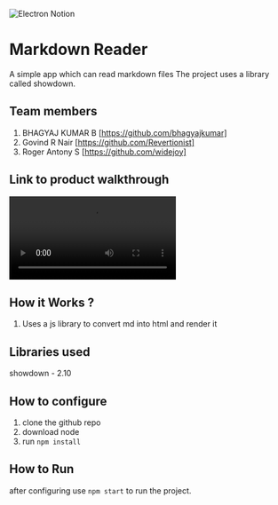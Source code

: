 ![Electron Notion](https://user-images.githubusercontent.com/64391274/235363274-375ce61c-721f-4543-a150-1b99525d54ac.png)


# Markdown Reader
A simple app which can read markdown files
The project uses a library called showdown.
## Team members
1. BHAGYAJ KUMAR B [https://github.com/bhagyajkumar]
2. Govind R Nair [https://github.com/Revertionist]
3. Roger Antony S [https://github.com/widejoy]
## Link to product walkthrough
![](https://raw.githubusercontent.com/bhagyajkumar/electron-hn/main/md_reader.mov)
## How it Works ?
1. Uses a js library to convert md into html and render it
## Libraries used
showdown - 2.10
## How to configure
1. clone the github repo
2. download node
3. run ```npm install```
## How to Run
after configuring use `npm start` to run the project.